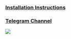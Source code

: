 ### [Installation Instructions](https://github.com/xcode75/XManager/wiki)

### [Telegram Channel](https://t.me/XrayManager)


![](https://raw.githubusercontent.com/xcode75/XManager/main/img/xmanager.png)
